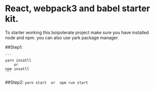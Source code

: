 # React, webpack3 and babel starter kit.

To starter working this boipolerate project make sure you have installed node and npm. you can also use yark package manager.


##Step1: 
	
	```
	yarn insatll 
		or 
	npm insatll
	```

##Step2:
	```
	yarn start 
		or 
	npm run start
	```

